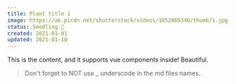 ```yaml
---
title: Plant title 1
image: https://ak.picdn.net/shutterstock/videos/1052869340/thumb/1.jpg
status: Seedling 🌱
created: 2021-01-01
updated: 2021-01-10
---
```


This is the content, and it supports vue components inside! Beautiful.

> Don't forget to NOT use _ underscode in the md files names.
